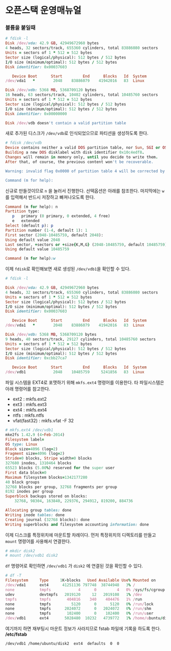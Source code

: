 # 오픈스택 운영매뉴얼

### 볼륨을 붙일때
```ruby
# fdisk -l
Disk /dev/vda: 42.9 GB, 42949672960 bytes
4 heads, 32 sectors/track, 655360 cylinders, total 83886080 sectors
Units = sectors of 1 * 512 = 512 bytes
Sector size (logical/physical): 512 bytes / 512 bytes
I/O size (minimum/optimal): 512 bytes / 512 bytes
Disk identifier: 0x00037603

   Device Boot      Start         End      Blocks   Id  System
/dev/vda1   *        2048    83886079    41942016   83  Linux

Disk /dev/vdb: 5368 MB, 5368709120 bytes
16 heads, 63 sectors/track, 10402 cylinders, total 10485760 sectors
Units = sectors of 1 * 512 = 512 bytes
Sector size (logical/physical): 512 bytes / 512 bytes
I/O size (minimum/optimal): 512 bytes / 512 bytes
Disk identifier: 0x00000000

Disk /dev/vdb doesn't contain a valid partition table
```

새로 추가된 디스크가 `/dev/vdb`로 인식되었으므로 파티션을 생성하도록 한다.

```ruby
# fdisk /dev/vdb
Device contains neither a valid DOS partition table, nor Sun, SGI or OSF disklabel
Building a new DOS disklabel with disk identifier 0x10c4edf8.
Changes will remain in memory only, until you decide to write them.
After that, of course, the previous content won't be recoverable.

Warning: invalid flag 0x0000 of partition table 4 will be corrected by w(rite)

Command (m for help):
```

신규로 만들것이므로 `n` 을 눌러서 진행한다.
선택옵션은 아래를 참조한다.
마지막에는 `w`를 입력해서 반드시 저장하고 빠져나오도록 한다.

```ruby
Command (m for help): n
Partition type:
   p   primary (0 primary, 0 extended, 4 free)
   e   extended
Select (default p): p
Partition number (1-4, default 1): 1
First sector (2048-10485759, default 2048):
Using default value 2048
Last sector, +sectors or +size{K,M,G} (2048-10485759, default 10485759):
Using default value 10485759

Command (m for help):w
```

이제 `fdisk`로 확인해보면 새로 생성된 `/dev/vdb1`을 확인할 수 있다.

```ruby
# fdisk -l

Disk /dev/vda: 42.9 GB, 42949672960 bytes
4 heads, 32 sectors/track, 655360 cylinders, total 83886080 sectors
Units = sectors of 1 * 512 = 512 bytes
Sector size (logical/physical): 512 bytes / 512 bytes
I/O size (minimum/optimal): 512 bytes / 512 bytes
Disk identifier: 0x00037603

   Device Boot      Start         End      Blocks   Id  System
/dev/vda1   *        2048    83886079    41942016   83  Linux

Disk /dev/vdb: 5368 MB, 5368709120 bytes
9 heads, 40 sectors/track, 29127 cylinders, total 10485760 sectors
Units = sectors of 1 * 512 = 512 bytes
Sector size (logical/physical): 512 bytes / 512 bytes
I/O size (minimum/optimal): 512 bytes / 512 bytes
Disk identifier: 0xcbb27ca7

   Device Boot      Start         End      Blocks   Id  System
/dev/vdb1            2048    10485759     5241856   83  Linux
```

파일 시스템을 EXT4로 포맷하기 위해 `mkfs.ext4` 명령어를 이용한다.
타 파일시스템은 아래 명령어를 참고한다.
 * ext2 : mkfs.ext2
 * ext3 : mkfs.ext3
 * ext4 : mkfs.ext4
 * ntfs : mkfs.ntfs
 * vfat(fast32) : mkfs.vfat -F 32

```ruby
# mkfs.ext4 /dev/vdb1
mke2fs 1.42.9 (4-Feb-2014)
Filesystem label=
OS type: Linux
Block size=4096 (log=2)
Fragment size=4096 (log=2)
Stride=0 blocks, Stripe width=0 blocks
327680 inodes, 1310464 blocks
65523 blocks (5.00%) reserved for the super user
First data block=0
Maximum filesystem blocks=1342177280
40 block groups
32768 blocks per group, 32768 fragments per group
8192 inodes per group
Superblock backups stored on blocks:
	32768, 98304, 163840, 229376, 294912, 819200, 884736

Allocating group tables: done
Writing inode tables: done
Creating journal (32768 blocks): done
Writing superblocks and filesystem accounting information: done
```

이제 디스크를 특정위치에 마운트할 차례이다.
먼저 특정위치의 디렉토리를 만들고 `mount` 명령어를 사용해서 연결한다.

```ruby
# mkdir disk2
# mount /dev/vdb1 disk2
```

`df` 명령어로 확인하면 `/dev/vdb1` 가 `disk2` 에 연결된 것을 확인할 수 있다.
```ruby
# df -T
Filesystem     Type     1K-blocks   Used Available Use% Mounted on
/dev/vda1      ext4      41251136 797748  38744948   3% /
none           tmpfs            4      0         4   0% /sys/fs/cgroup
udev           devtmpfs   2019120     12   2019108   1% /dev
tmpfs          tmpfs       404816    340    404476   1% /run
none           tmpfs         5120      0      5120   0% /run/lock
none           tmpfs      2024072      0   2024072   0% /run/shm
none           tmpfs       102400      0    102400   0% /run/user
/dev/vdb1      ext4       5028480  10232   4739772   1% /home/ubuntu/disk2
```

여기까지 하면 재부팅시 마운트 정보가 사라지므로 fstab 파일에 기록을 하도록 한다.
**/etc/fstab**
```
/dev/vdb1 /home/ubuntu/disk2  ext4  defaults  0  0
```
